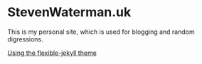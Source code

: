 # StevenWaterman.uk

This is my personal site, which is used for blogging and random digressions.

[Using the flexible-jekyll theme](https://github.com/artemsheludko/flexible-jekyll)
